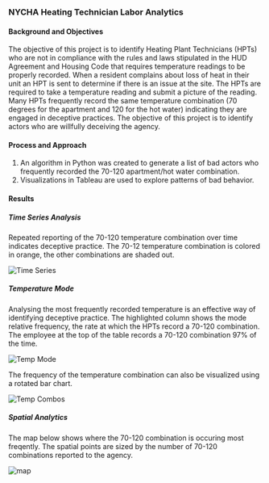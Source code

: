 ### NYCHA Heating Technician Labor Analytics

#### Background and Objectives
The objective of this project is to identify Heating Plant Technicians (HPTs) who are not in compliance with the rules and laws stipulated in the HUD Agreement and Housing Code that requires temperature readings to be properly recorded. When a resident complains about loss of heat in their unit an HPT is sent to determine if there is an issue at the site. The HPTs are required to take a temperature reading and submit a picture of the reading.  Many HPTs frequently record the same temperature combination (70 degrees for the apartment and 120 for the hot water) indicating they are engaged in deceptive practices. The objective of this project is to identify actors who are willfully deceiving the agency.

#### Process and Approach
1. An algorithm in Python was created to generate a list of bad actors who frequently recorded the 70-120 apartment/hot water combination.
2. Visualizations in Tableau are used to explore patterns of bad behavior.

#### Results
##### Time Series Analysis
Repeated reporting of the 70-120 temperature combination over time indicates deceptive practice. The 70-12 temperature combination is colored in orange, the other combinations are shaded out.

![Time Series](https://github.com/dariusmehri/NYCHA-Heating-Technician-Labor-Analytics/assets/11237613/ee319b75-26ed-454f-8026-c385c7da2716)


##### Temperature Mode
Analysing the most frequently recorded temperature is an effective way of identifying deceptive practice. The highlighted column shows the mode relative frequency, the rate at which the HPTs record a 70-120 combination. The employee at the top of the table records a 70-120 combination 97% of the time. 

![Temp Mode](https://github.com/dariusmehri/NYCHA-Heating-Technician-Labor-Analytics/assets/11237613/8fc8f893-4514-4db7-af88-2caa6955c870)

The frequency of the temperature combination can also be visualized using a rotated bar chart.

![Temp Combos](https://github.com/dariusmehri/NYCHA-Heating-Technician-Labor-Analytics/assets/11237613/b2c8c0f1-7c4d-4295-bc54-0936b3c7e6e4)

##### Spatial Analytics
The map below shows where the 70-120 combination is occuring most freqently. The spatial points are sized by the number of 70-120 combinations reported to the agency.

![map](https://github.com/dariusmehri/NYCHA-Heating-Technician-Labor-Analytics/assets/11237613/ec22f838-c40f-4ff2-93fe-1a716dace9e2)




